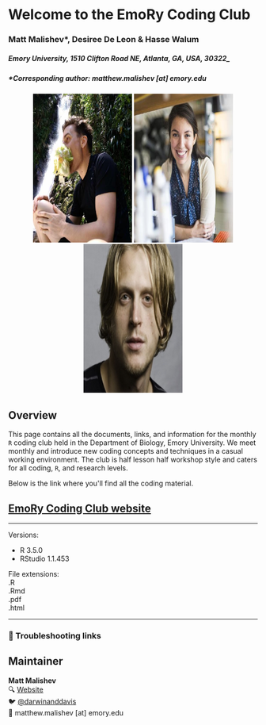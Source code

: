 # Welcome to the EmoRy Coding Club    

### Matt Malishev*, Desiree De Leon & Hasse Walum    

##### Emory University, 1510 Clifton Road NE, Atlanta, GA, USA, 30322_    

##### *Corresponding author: matthew.malishev [at] emory.edu    

  
<div align="center"; text-align:center>
  <img src="docs/img/mm.jpeg", width = 200, height = 300>
  <img src="docs/img/ddl.jpeg" width = 200, height = 300>
  <img src="docs/img/hw.jpg" width = 200, height = 300>
</div>


## Overview  

This page contains all the documents, links, and information for the monthly `R` coding club held in the Department of Biology, Emory University. We meet monthly and introduce new coding concepts and techniques in a casual working environment. The club is half lesson half workshop style and caters for all coding, `R`, and research levels.  

Below is the link where you'll find all the coding material.    

## [EmoRy Coding Club website](https://darwinanddavis.github.io/EmoRyCodingClub/index.html)           
  

    
******  

Versions:  
 - R 3.5.0  
 - RStudio 1.1.453     

File extensions:     
.R  
.Rmd      
.pdf  
.html  

******    

### :pig: Troubleshooting links        

## Maintainer  
**Matt Malishev**   
:mag: [Website](https://www.researchgate.net/profile/Matt_Malishev)    
:bird: [@darwinanddavis](https://twitter.com/darwinanddavis)  
:email: matthew.malishev [at] emory.edu        

